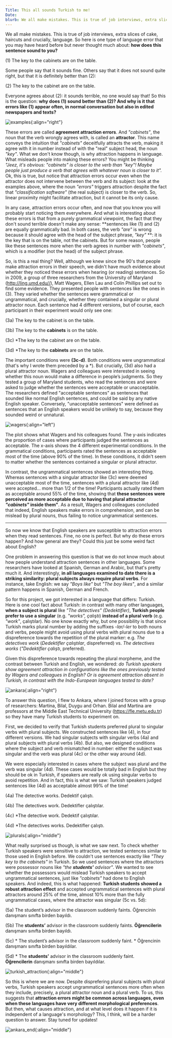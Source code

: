 ```yaml
---
Title: This all sounds Turkish to me!
Date:
blurb: We all make mistakes. This is true of job interviews, extra slices of cake, haircuts and crucially, language. So here is one type of language error that you may have heard before but never thought much about.
---
```


We all make mistakes. This is true of job interviews, extra slices of cake, haircuts and crucially, language. So here is one type of language error that you may have heard before but never thought much about: **how does this sentence sound to you?**

(1) The key to the cabinets are on the table.

Some people say that it sounds fine. Others say that it does not sound quite right, but that it is definitely better than (2):

(2) The key to the cabinet are on the table.

Everyone agrees about (2): it sounds terrible, no one would say that! So this is the question: **why does (1) sound better than (2)? And why is it that errors like (1) appear often, in normal conversation but also in edited newspapers and texts?**

![examples]({filename}/images/attraction_examples.png){:align="right"}

These errors are called **agreement attraction errors**. And *"cabinets"*, the noun that the verb wrongly agrees with, is called an **attractor**. This name conveys the intuition that *"cabinets"* deceitfully attracts the verb, making it agree with it in number instead of with the "real" subject head, the noun *"key"*. What we don't know though, is why attraction happens in language. What misleads people into making these errors? You might be thinking *"Jeez, it's obvious: "cabinets" is closer to the verb than "key"! Maybe people just produce a verb that agrees with whatever noun is closer to it".* Ok, this is true, but notice that attraction errors occur even when the attractor does not intervene between the verb and its subject: look at the examples above, where the noun *"errors"* triggers attraction despite the fact that *"classification software"* (the real subject) is closer to the verb. So, linear proximity might facilitate attraction, but it cannot be its only cause.

In any case, attraction errors occur often, and now that you know you will probably start noticing them everywhere. And what is interesting about these errors is that from a purely grammatical viewpoint, the fact that they don't sound terrible doesn't make any sense: **sentences like (1) and (2) are equally grammatically bad. In both cases, the verb *"are"* is wrong because it should agree with the head of the subject phrase, *"key"*  **: it is the key that is on the table, not the cabinets. But for some reason, people like these sentences more when the verb agrees in number with *"cabinets"*, which is a modifier (not the head) of the subject phrase.

So, is this a real thing? Well, although we knew since the 90's that people make attraction errors in their speech, we didn't have much evidence about whether they noticed these errors when hearing (or reading) sentences. So in 2009, a group of three researchers from the University of Maryland (<http://ling.umd.edu//>), Matt Wagers, Ellen Lau and Colin Phillips set out to find some evidence. They presented people with sentences like the ones in (3). They varied whether the sentences were grammatical or ungrammatical, and crucially, whether they contained a singular or plural attractor noun. Each sentence had 4 different versions, but of course, each participant in their experiment would only see one:

(3a) The key to the cabinet is on the table.

(3b) The key to the **cabinets** is on the table.

(3c) *The key to the cabinet are on the table.

(3d) *The key to the **cabinets** are on the table.

The important conditions were **(3c-d)**. Both conditions were ungrammatical (that's why I wrote them preceded by a *). But crucially, (3d) also had a plural attractor noun. Wagers and colleagues were interested in seeing whether this noun would make a difference in people’s judgments. So they tested a group of Maryland students, who read the sentences and were asked to judge whether the sentences were acceptable or unacceptable. The researchers defined "acceptable sentences" as sentences that sounded like normal English sentences, and could be said by any native English speaker. Conversely, "unacceptable sentences" were defined as sentences that an English speakers would be unlikely to say, because they sounded weird or unnatural.

![wagers]({filename}/images/wagers.png){:align="left"}

The plot shows what Wagers and his colleagues found. The y-axis indicates the proportion of cases where participants judged the sentences as acceptable. The x-axis shows the 4 different experimental conditions. In the grammatical conditions, participants rated the sentences as acceptable most of the time (above 90% of the time). In these conditions, it didn't seem to matter whether the sentences contained a singular or plural attractor. 

In contrast, the ungrammatical sentences showed an interesting thing. Whereas sentences with a singular attractor like (3c) were deemed unacceptable most of the time, sentences with a plural attractor like (4d) were accepted... more than 1/2 of the time! Participants actually rated them as acceptable around 55% of the time, showing that **these sentences were perceived as more acceptable due to having that plural attractor *"cabinets"* inside them"**. As a result, Wagers and colleagues concluded that indeed, English speakers make errors in comprehension, and can be mislead by plural nouns, thus failing to notice ungrammatical sentences.


***

So now we know that English speakers are susceptible to attraction errors when they read sentences. Fine, no one is perfect. But why do these errors happen? And how general are they? Could this just be some weird fact about English? 

One problem in answering this question is that we do not know much about how people understand attraction sentences in other languages. Some researchers have looked at Spanish, German and Arabic, but that's pretty much it. And interestingly, **in all languages examined to date there is a striking similarity: plural subjects always require plural verbs**. For instance, take English: we say *"Boys like"* but *"The boy likes"*, and a similar pattern happens in Spanish, German and French.

So for this project, we got interested in a language that differs: Turkish. Here is one cool fact about Turkish: in contrast with many other languages, **when a subject is plural** like *"The detectives" (Dedektifler)*, **Turkish people prefer to use a singular** (e.g. *"works", çalıştı*) **instead of a plural verb** (e.g.  *"work"*, çalıştılar). No one know exactly why, but one possibility is that since Turkish marks plural number by adding the suffixes *-lar/-ler* to both nouns and verbs, people might avoid using plural verbs with plural nouns due to a dispreference towards the repetition of the plural marker: e.g. *The detectives work* (*Dedektifler çalıştılar*, dispreferred) vs. *The detectives works* (*"Dedektifler çalıştı*, preferred).

Given this dispreference towards repeating the plural morpheme, and the contrast between Turkish and English, we wondered: *do Turkish speakers show agreement attraction in configurations like the ones previously tested by Wagers and colleagues in English? Or is agreement attraction absent in Turkish, in contrast with the Indo-European languages tested to date?*

![ankara]({filename}/images/ankara.png){:align="right"}

To answer this question, I flew to Ankara, where I joined forces with a group of researchers: Martina, Bilal, Duygu and Orhan. Bilal and Martina are professors at the Middle East Technical University (<https://fle.metu.edu.tr>) so they have many Turkish students to experiment on. 

First, we decided to verify that Turkish students preferred plural to singular verbs with plural subjects. We constructed sentences like (4), in four different versions. We had singular subjects with singular verbs (4a) and plural subjects with plural verbs (4b). But also, we designed conditions where the subject and verb mismatched in number: either the subject was singular and the verb was plural (4c) or the other way around (4d).

We were especially interested in cases where the subject was plural and the verb was singular (4d). These cases would be totally bad in English but they should be ok in Turkish, if speakers are really ok using singular verbs to avoid repetition. And in fact, this is what we saw: Turkish speakers judged sentences like (4d) as acceptable almost 99% of the time!


(4a) 	The detective works.
	Dedektif çalıştı.

(4b)	The detectives work.
	Dedektifler çalıştılar.

(4c)	*The detective work.
	Dedektif çalıştılar.

(4d)	*The detectives works.
	Dedektifler çalıştı.
	
![plurals]({filename}/images/turkish_dispreference.png){:align="middle"}

What really surprised us though, is what we saw next. To check whether Turkish speakers were sensitive to attraction, we tested sentences similar to those used in English before. We couldn't use sentences exactly like *"They key to the cabinets"* in Turkish. So we used sentences where the attractors were possessor nouns like *"the **students'** advisor"*. We wanted to see whether the possessors would mislead Turkish speakers to accept ungrammatical sentences, just like *"cabinets"* had done to English speakers. And indeed, this is what happened: **Turkish students showed a robust attraction effect** and accepted ungrammatical sentences with plural attractors around 25% of the time, almost 10% more than the fully ungrammatical cases, where the attractor was singular (5c vs. 5d):


(5a) 	The student’s advisor in the classroom suddenly faints.
	Öğrencinin danışmanı sınıfta birden bayıldı.

(5b)	The **students’** advisor in the classroom suddenly faints.
	**Öğrencilerin** danışmanı sınıfta  birden bayıldı.
	
(5c)	* The student’s advisor in the classroom suddenly faint.
	* Öğrencinin  danışmanı sınıfta birden bayıldılar.

(5d)	* The **students’** advisor in the classroom suddenly faint.  
**Öğrencilerin** danışmanı sınıfta birden bayıldılar.

![turkish_attraction]({filename}/images/turkish_attraction.png){:align="middle"}

So this is where we are now. Despite disprefering plural subjects with plural verbs, Turkish speakers accept ungrammatical sentences more often when they include, precisely, a plural attractor noun and a plural verb. To us, this suggests that **attraction errors might be common across languages, even when these languages have very different morphological preferences**. But then, what causes attraction, and at what level does it happen if it is independent of a language's morphology? This, I think, will be a harder question to answer. Stay tuned for updates!

![ankara_end]({filename}/images/ankara_end.png){:align="middle"}